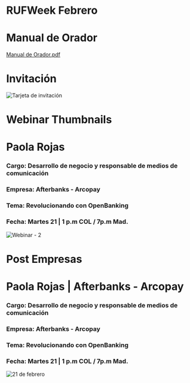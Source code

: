 # RUFWeek Febrero
# Manual de Orador
[Manual de Orador.pdf](https://github.com/RiseUp-Fintech/RUFWeek-/files/10734285/Manual.de.Orador.pdf)

# Invitación
![Tarjeta de invitación](https://user-images.githubusercontent.com/116225109/218779312-706c6c1c-fe82-4191-8434-6ab4b31a08ec.png)

# Webinar Thumbnails
# Paola Rojas
### Cargo: Desarrollo de negocio y responsable de medios de comunicación
### Empresa: Afterbanks - Arcopay
### Tema: Revolucionando con OpenBanking
### Fecha: Martes 21 | 1 p.m COL / 7p.m Mad.
![Webinar - 2](https://user-images.githubusercontent.com/116225109/218786283-5f041576-73f5-4b42-bd5d-a4a1c0f96134.png)

# Post Empresas
# Paola Rojas | Afterbanks - Arcopay
### Cargo: Desarrollo de negocio y responsable de medios de comunicación
### Empresa: Afterbanks - Arcopay
### Tema: Revolucionando con OpenBanking
### Fecha: Martes 21 | 1 p.m COL / 7p.m Mad.
![21 de febrero](https://user-images.githubusercontent.com/101415041/219092331-73eec752-a2c3-4fbf-be26-4811cfe67b82.png)
